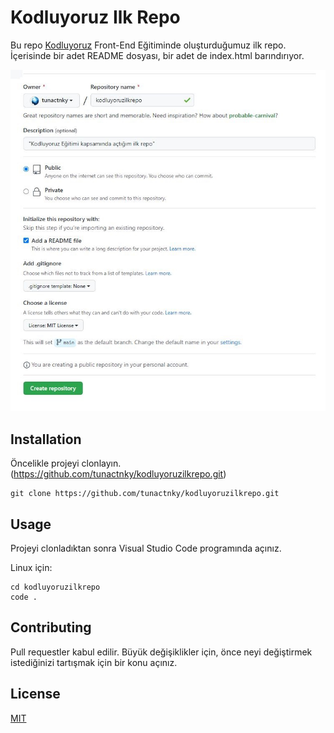 # Kodluyoruz Ilk Repo

Bu repo [Kodluyoruz](http://kodluyoruz.org) Front-End Eğitiminde oluşturduğumuz ilk repo. İçerisinde bir adet README dosyası, bir adet de index.html barındırıyor.

![Resim içerir](Images/example.jpg)

## Installation

Öncelikle projeyi clonlayın. (https://github.com/tunactnky/kodluyoruzilkrepo.git)

```
git clone https://github.com/tunactnky/kodluyoruzilkrepo.git
```

## Usage

Projeyi clonladıktan sonra Visual Studio Code programında açınız.

Linux için:

```
cd kodluyoruzilkrepo
code .
```

## Contributing

Pull requestler kabul edilir. Büyük değişiklikler için, önce neyi değiştirmek istediğinizi tartışmak için bir konu açınız. 

## License

[MIT](https://choosealicense.com/licenses/mit/)
